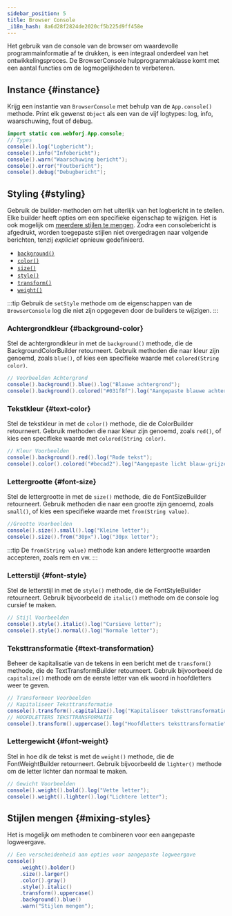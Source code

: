 ```yaml
---
sidebar_position: 5
title: Browser Console
_i18n_hash: 8a6d28f2824de2020cf5b225d9ff458e
---
```

<DocChip chip='since' label='24.10' />
<JavadocLink type="foundation" location="com/webforj/BrowserConsole" top='true'/>

Het gebruik van de console van de browser om waardevolle programmainformatie af te drukken, is een integraal onderdeel van het ontwikkelingsproces. De <JavadocLink type="foundation" location="com/webforj/BrowserConsole" code='true'>BrowserConsole</JavadocLink> hulpprogrammaklasse komt met een aantal functies om de logmogelijkheden te verbeteren.

<!-- :::info
Voor `24.10` maakten de `App.consoleLog()` en `App.consoleError()` methoden dit gedrag mogelijk, maar ze zijn inmiddels gemarkeerd voor afschaffing.
::: -->

## Instance {#instance}

Krijg een instantie van `BrowserConsole` met behulp van de `App.console()` methode. Print elk gewenst `Object` als een van de vijf logtypes: log, info, waarschuwing, fout of debug.

```java
import static com.webforj.App.console;
// Types
console().log("Logbericht");
console().info("Infobericht");
console().warn("Waarschuwing bericht");
console().error("Foutbericht");
console().debug("Debugbericht");
```

## Styling {#styling}

Gebruik de builder-methoden om het uiterlijk van het logbericht in te stellen. Elke builder heeft opties om een specifieke eigenschap te wijzigen. Het is ook mogelijk om [meerdere stijlen te mengen](#mixing-styles).
Zodra een consolebericht is afgedrukt, worden toegepaste stijlen niet overgedragen naar volgende berichten, tenzij *expliciet* opnieuw gedefinieerd.

- [`background()`](#background-color)
- [`color()`](#text-color)
- [`size()`](#font-size)
- [`style()`](#font-style)
- [`transform()`](#text-transformation)
- [`weight()`](#font-weight)

:::tip
Gebruik de `setStyle` methode om de eigenschappen van de `BrowserConsole` log die niet zijn opgegeven door de builders te wijzigen.
:::

### Achtergrondkleur {#background-color}

Stel de achtergrondkleur in met de `background()` methode, die de <JavadocLink type="foundation" location="com/webforj/BrowserConsole.BackgroundColorBuilder" code='true'>BackgroundColorBuilder</JavadocLink> retourneert.
Gebruik methoden die naar kleur zijn genoemd, zoals `blue()`, of kies een specifieke waarde met `colored(String color)`.

```java
// Voorbeelden Achtergrond
console().background().blue().log("Blauwe achtergrond");
console().background().colored("#031f8f").log("Aangepaste blauwe achtergrond");
```

### Tekstkleur {#text-color}

Stel de tekstkleur in met de `color()` methode, die de <JavadocLink type="foundation" location="com/webforj/BrowserConsole.ColorBuilder" code='true'>ColorBuilder</JavadocLink> retourneert.
Gebruik methoden die naar kleur zijn genoemd, zoals `red()`, of kies een specifieke waarde met `colored(String color)`.

```java
// Kleur Voorbeelden
console().background().red().log("Rode tekst");
console().color().colored("#becad2").log("Aangepaste licht blauw-grijze tekst");
```

### Lettergrootte {#font-size}

Stel de lettergrootte in met de `size()` methode, die de <JavadocLink type="foundation" location="com/webforj/BrowserConsole.FontSizeBuilder" code='true'>FontSizeBuilder</JavadocLink> retourneert.
Gebruik methoden die naar een grootte zijn genoemd, zoals `small()`, of kies een specifieke waarde met `from(String value)`.

```java
//Grootte Voorbeelden
console().size().small().log("Kleine letter");
console().size().from("30px").log("30px letter");
```
:::tip
De `from(String value)` methode kan andere lettergrootte waarden accepteren, zoals rem en vw.
:::

### Letterstijl {#font-style}

Stel de letterstijl in met de `style()` methode, die de <JavadocLink type="foundation" location="com/webforj/BrowserConsole.FontStyleBuilder" code='true'>FontStyleBuilder</JavadocLink> retourneert.
Gebruik bijvoorbeeld de `italic()` methode om de console log cursief te maken.

```java
// Stijl Voorbeelden
console().style().italic().log("Cursieve letter");
console().style().normal().log("Normale letter");
```

### Teksttransformatie {#text-transformation}

Beheer de kapitalisatie van de tekens in een bericht met de `transform()` methode, die de <JavadocLink type="foundation" location="com/webforj/BrowserConsole.TextTransformBuilder" code='true'>TextTransformBuilder</JavadocLink> retourneert.
Gebruik bijvoorbeeld de `capitalize()` methode om de eerste letter van elk woord in hoofdletters weer te geven.

```java
// Transformeer Voorbeelden
// Kapitaliseer Teksttransformatie
console().transform().capitalize().log("Kapitaliseer teksttransformatie");
// HOOFDLETTERS TEKSTTRANSFORMATIE 
console().transform().uppercase().log("Hoofdletters teksttransformatie");
```

### Lettergewicht {#font-weight}

Stel in hoe dik de tekst is met de `weight()` methode, die de <JavadocLink type="foundation" location="com/webforj/BrowserConsole.FontWeightBuilder" code='true'>FontWeightBuilder</JavadocLink> retourneert.
Gebruik bijvoorbeeld de `lighter()` methode om de letter lichter dan normaal te maken.

```java
// Gewicht Voorbeelden
console().weight().bold().log("Vette letter");
console().weight().lighter().log("Lichtere letter");
```

## Stijlen mengen {#mixing-styles}
Het is mogelijk om methoden te combineren voor een aangepaste logweergave.

```java
// Een verscheidenheid aan opties voor aangepaste logweergave
console()
    .weight().bolder()
    .size().larger()
    .color().gray()
    .style().italic()
    .transform().uppercase()
    .background().blue()
    .warn("Stijlen mengen");
```
